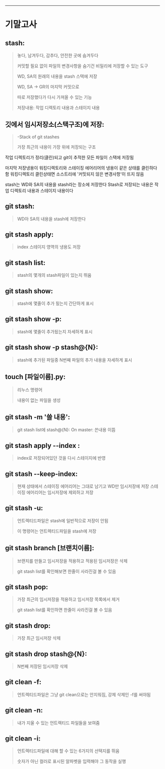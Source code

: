
-------------------------------------------------------------------------------------------------------------------------
기말고사
============

stash:
---------------
>놓다, 남겨두다, 감추다, 안전한 곳에 숨겨두다
>
>커밋할 필요 없이 파일의 변경사항을 숨기건 비밀리에 저장할 수 있는 도구
>
>WD, SA의 원래의 내용을 stash 스택에 저장
>
>WD, SA -> GR의 마지막 커밋으로
>
>따로 저장했다가 다시 가져올 수 있는 기능
>
>저장내용: 작업 디렉토리 내용과 스테이지 내용

깃에서 임시저장소(스택구조)에 저장: 
--------------------------------
>-Stack of git stashes
>
>가장 최근의 내용이 가장 위에 저장되는 구조

작업 디렉토리가 정리(클린)되고 git이 추적한 모든 파일이 스택에 저장됨

마지막 저장냉용이 워킹디렉토리와 스테이징 에어리어의 냉용이 같은 상태를 클린하다 함
   워킹디렉토리 클린상태면 소스트리에 '커밋되지 않은 변경사항'이 뜨지 않음

stash는 WD와 SA의 내용을 stash라는 장소에 저장한다
Stash로 저장되는 내용은 작업 디렉토리 내용과 스테이지 내용이다

git stash:
-------------------
>WD아 SA의 내용을 stash에 저장한다

git stash apply: 
----------------------
>index 스테이지 영역의 냉용도 저장

git stash list: 
----------------------
>stash의 몇개의 stash파일이 있는지 뛰움

git stash show: 
--------------------
>stash에 몇줄이 추가 됬는지 간단하게 표시

git stash show -p: 
-----------------------
>stash에 몇줄이 추가됬는지 자세하게 표시

git stash show -p stash@{N}: 
-----------------------
>stash에 추가된 파일중 N번째 파일의 추가 내용을 자세하게 표시

touch [파일이름].py: 
---------------------
>리누스 명령어
>
>내용이 없는 파일을 생성

git stash -m '쓸 내용':
--------------------------
>git stash list에 stash@{N}: On master: 쓴내용 이뜸

git stash apply --index :
------------------------
>index로 저장되어있던 것을 다시 스테이지에 반영

git stash --keep-index: 
-----------------------
>현재 상태에서 스테이징 에어리어는 그대로 남기고 WD만 임시저장에 저장
>스테이징 에어리어는 임시저장에 제외하고 저장

git stash -u:
--------------------
>언트렉티드파일은 stash에 일반적으로 저장이 안됨
>
>이 명령어는 언트렉티드파일을  stash에 저장

git stash branch [브랜치이름]: 
---------------------------
>브랜치를 만들고 임시저장을 적용하고 적용된 임시저장은 삭제
>
>git stash list를 확인해보면 한줄이 사라진걸 볼 수 있음

git stash pop: 
----------------------
>가장 최근의 임시저장을 적용하고 임시저장 목록에서 제거
>
>git stash list를 확인하면 한줄이 사라진걸 볼 수 있음

git stash drop: 
-----------------
>가장 최근 임시저장 삭제

git stash drop stash@{N}: 
-------------------------
>N번째 저장된 임시저장 삭제

git clean -f: 
------------------
>언트렉티드파일은 그냥 git clean으로는 안지워짐, 강제 삭제인 -f를 써야됨

git clean -n: 
----------------------
>내가 지울 수 있는 언트렉티드 파일들을 보여줌

git clean -i: 
-----------------------
>언트렉티드파일에 대해 할 수 있는 6가지의 선택지를 뛰움
>
>숫자가 아닌 컬러로 표시된 알파벳을 입력해야 그 동작을 실행



